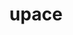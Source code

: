 ---
title: 'upace'
pubDate: 2024-06-05
description: 'This is the sixth post of my new Astro blog.'
image:
    url: 'https://docs.astro.build/assets/full-logo-light.png'
    alt: 'The full Astro logo.'
video:
    url: '/videos/upace--desktop.mp4'
---